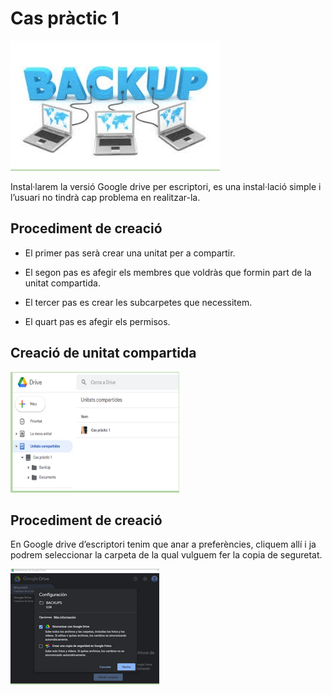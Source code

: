 # Cas pràctic 1

![](imatge1.png)

Instal·larem la versió Google drive per escriptori, es una instal·lació simple i l’usuari no tindrà cap problema en realitzar-la.

## Procediment de creació

- El primer pas serà crear una unitat per a compartir.

- El segon pas es afegir els membres que voldràs que formin part de la unitat compartida.

- El tercer pas es crear les  subcarpetes que necessitem.

- El quart pas es afegir els permisos.


## Creació de unitat compartida

![](Selecció_054.png)

## Procediment de creació

En Google drive d’escriptori tenim que anar a preferències, cliquem allí i ja podrem seleccionar la carpeta de la qual vulguem fer la copia de seguretat.

![](Selecció_055.png)
